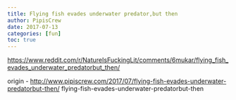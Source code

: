 ```yaml
---
title: Flying fish evades underwater predator,but then
author: PipisCrew
date: 2017-07-13
categories: [fun]
toc: true
---
```


https://www.reddit.com/r/NatureIsFuckingLit/comments/6mukar/flying_fish_evades_underwater_predatorbut_then/

origin - http://www.pipiscrew.com/2017/07/flying-fish-evades-underwater-predatorbut-then/ flying-fish-evades-underwater-predatorbut-then